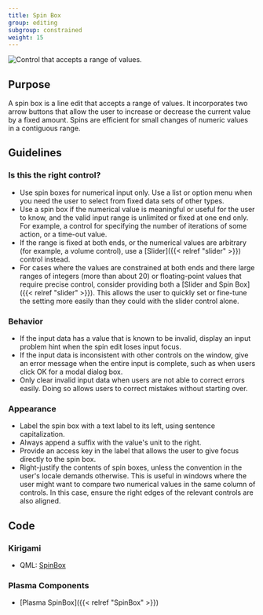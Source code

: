 ```yaml
---
title: Spin Box
group: editing
subgroup: constrained
weight: 15
---
```


![Control that accepts a range of values.](/hig/Spinbox1.png)

Purpose
-------

A spin box is a line edit that accepts a range of values. It
incorporates two arrow buttons that allow the user to increase or
decrease the current value by a fixed amount. Spins are efficient for
small changes of numeric values in a contiguous range.

Guidelines
----------

### Is this the right control?

-   Use spin boxes for numerical input only. Use a list or option menu
    when you need the user to select from fixed data sets of other
    types.
-   Use a spin box if the numerical value is meaningful or useful for
    the user to know, and the valid input range is unlimited or fixed at
    one end only. For example, a control for specifying the number of
    iterations of some action, or a time-out value.
-   If the range is fixed at both ends, or the numerical values are
    arbitrary (for example, a volume control), use a
    [Slider]({{< relref "slider" >}}) control instead.
-   For cases where the values are constrained at both ends and there
    large ranges of integers (more than about 20) or floating-point
    values that require precise control, consider providing both a
    [Slider and Spin Box]({{< relref "slider" >}}). This
    allows the user to quickly set or fine-tune the setting more easily
    than they could with the slider control alone.

### Behavior

-   If the input data has a value that is known to be invalid, display
    an input problem hint when the spin edit loses input focus.
-   If the input data is inconsistent with other controls on the window,
    give an error message when the entire input is complete, such as
    when users click OK for a modal dialog box.
-   Only clear invalid input data when users are not able to correct
    errors easily. Doing so allows users to correct mistakes without
    starting over.

### Appearance

-   Label the spin box with a text label to its left, using sentence
    capitalization.
-   Always append a suffix with the value's unit to the right.
-   Provide an access key in the label that allows the user to give
    focus directly to the spin box.
-   Right-justify the contents of spin boxes, unless the convention in
    the user's locale demands otherwise. This is useful in windows
    where the user might want to compare two numerical values in the
    same column of controls. In this case, ensure the right edges of the
    relevant controls are also aligned.

Code
----

### Kirigami

- QML: [SpinBox](https://doc.qt.io/qt-5/qml-qtquick-controls2-spinbox.html)

### Plasma Components

- [Plasma SpinBox]({{< relref "SpinBox" >}})

